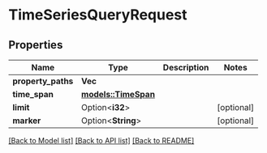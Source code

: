# TimeSeriesQueryRequest

## Properties

Name | Type | Description | Notes
------------ | ------------- | ------------- | -------------
**property_paths** | **Vec<String>** |  | 
**time_span** | [**models::TimeSpan**](TimeSpan.md) |  | 
**limit** | Option<**i32**> |  | [optional]
**marker** | Option<**String**> |  | [optional]

[[Back to Model list]](../README.md#documentation-for-models) [[Back to API list]](../README.md#documentation-for-api-endpoints) [[Back to README]](../README.md)



